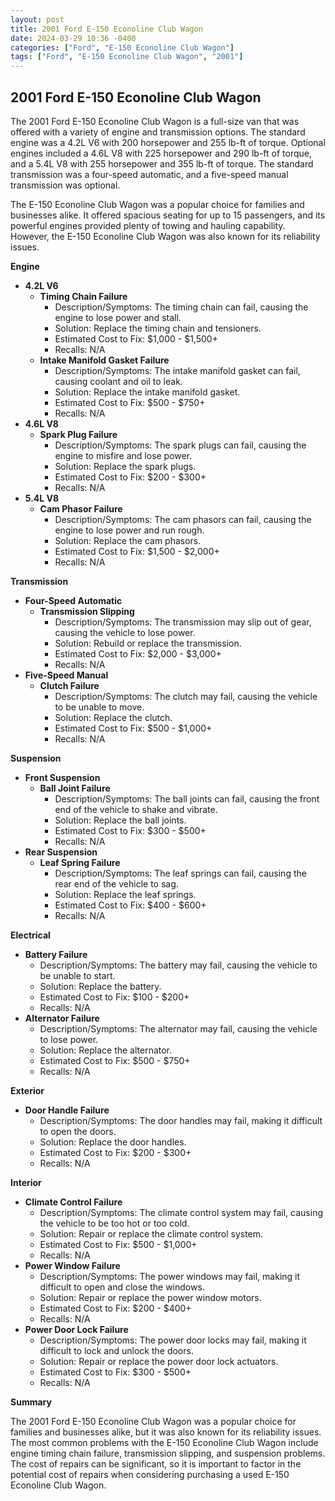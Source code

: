 ```yaml
---
layout: post
title: 2001 Ford E-150 Econoline Club Wagon
date: 2024-03-29 10:36 -0400
categories: ["Ford", "E-150 Econoline Club Wagon"]
tags: ["Ford", "E-150 Econoline Club Wagon", "2001"]
---
```

## 2001 Ford E-150 Econoline Club Wagon

The 2001 Ford E-150 Econoline Club Wagon is a full-size van that was offered with a variety of engine and transmission options. The standard engine was a 4.2L V6 with 200 horsepower and 255 lb-ft of torque. Optional engines included a 4.6L V8 with 225 horsepower and 290 lb-ft of torque, and a 5.4L V8 with 255 horsepower and 355 lb-ft of torque. The standard transmission was a four-speed automatic, and a five-speed manual transmission was optional.

The E-150 Econoline Club Wagon was a popular choice for families and businesses alike. It offered spacious seating for up to 15 passengers, and its powerful engines provided plenty of towing and hauling capability. However, the E-150 Econoline Club Wagon was also known for its reliability issues.

**Engine**

* **4.2L V6**
    * **Timing Chain Failure**
        * Description/Symptoms: The timing chain can fail, causing the engine to lose power and stall.
        * Solution: Replace the timing chain and tensioners.
        * Estimated Cost to Fix: $1,000 - $1,500+
        * Recalls: N/A
    * **Intake Manifold Gasket Failure**
        * Description/Symptoms: The intake manifold gasket can fail, causing coolant and oil to leak.
        * Solution: Replace the intake manifold gasket.
        * Estimated Cost to Fix: $500 - $750+
        * Recalls: N/A
* **4.6L V8**
    * **Spark Plug Failure**
        * Description/Symptoms: The spark plugs can fail, causing the engine to misfire and lose power.
        * Solution: Replace the spark plugs.
        * Estimated Cost to Fix: $200 - $300+
        * Recalls: N/A
* **5.4L V8**
    * **Cam Phasor Failure**
        * Description/Symptoms: The cam phasors can fail, causing the engine to lose power and run rough.
        * Solution: Replace the cam phasors.
        * Estimated Cost to Fix: $1,500 - $2,000+
        * Recalls: N/A

**Transmission**

* **Four-Speed Automatic**
    * **Transmission Slipping**
        * Description/Symptoms: The transmission may slip out of gear, causing the vehicle to lose power.
        * Solution: Rebuild or replace the transmission.
        * Estimated Cost to Fix: $2,000 - $3,000+
        * Recalls: N/A
* **Five-Speed Manual**
    * **Clutch Failure**
        * Description/Symptoms: The clutch may fail, causing the vehicle to be unable to move.
        * Solution: Replace the clutch.
        * Estimated Cost to Fix: $500 - $1,000+
        * Recalls: N/A

**Suspension**

* **Front Suspension**
    * **Ball Joint Failure**
        * Description/Symptoms: The ball joints can fail, causing the front end of the vehicle to shake and vibrate.
        * Solution: Replace the ball joints.
        * Estimated Cost to Fix: $300 - $500+
        * Recalls: N/A
* **Rear Suspension**
    * **Leaf Spring Failure**
        * Description/Symptoms: The leaf springs can fail, causing the rear end of the vehicle to sag.
        * Solution: Replace the leaf springs.
        * Estimated Cost to Fix: $400 - $600+
        * Recalls: N/A

**Electrical**

* **Battery Failure**
    * Description/Symptoms: The battery may fail, causing the vehicle to be unable to start.
    * Solution: Replace the battery.
    * Estimated Cost to Fix: $100 - $200+
    * Recalls: N/A
* **Alternator Failure**
    * Description/Symptoms: The alternator may fail, causing the vehicle to lose power.
    * Solution: Replace the alternator.
    * Estimated Cost to Fix: $500 - $750+
    * Recalls: N/A

**Exterior**

* **Door Handle Failure**
    * Description/Symptoms: The door handles may fail, making it difficult to open the doors.
    * Solution: Replace the door handles.
    * Estimated Cost to Fix: $200 - $300+
    * Recalls: N/A

**Interior**

* **Climate Control Failure**
    * Description/Symptoms: The climate control system may fail, causing the vehicle to be too hot or too cold.
    * Solution: Repair or replace the climate control system.
    * Estimated Cost to Fix: $500 - $1,000+
    * Recalls: N/A
* **Power Window Failure**
    * Description/Symptoms: The power windows may fail, making it difficult to open and close the windows.
    * Solution: Repair or replace the power window motors.
    * Estimated Cost to Fix: $200 - $400+
    * Recalls: N/A
* **Power Door Lock Failure**
    * Description/Symptoms: The power door locks may fail, making it difficult to lock and unlock the doors.
    * Solution: Repair or replace the power door lock actuators.
    * Estimated Cost to Fix: $300 - $500+
    * Recalls: N/A

**Summary**

The 2001 Ford E-150 Econoline Club Wagon was a popular choice for families and businesses alike, but it was also known for its reliability issues. The most common problems with the E-150 Econoline Club Wagon include engine timing chain failure, transmission slipping, and suspension problems. The cost of repairs can be significant, so it is important to factor in the potential cost of repairs when considering purchasing a used E-150 Econoline Club Wagon.
